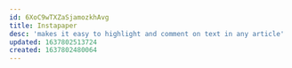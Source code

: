 ```yaml
---
id: 6XoC9wTXZaSjamozkhAvg
title: Instapaper
desc: 'makes it easy to highlight and comment on text in any article'
updated: 1637802513724
created: 1637802480064
---
```


